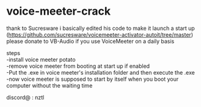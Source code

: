 # voice-meeter-crack

thank to Sucresware i basically edited his code to make it launch a start up (https://github.com/sucresware/voicemeeter-activator-autoit/tree/master)
please donate to VB-Audio if you use VoiceMeeter on a daily basis


steps<br>
-install voice meeter potato <br>
-remove voice meeter from booting at start up if enabled<br>
-Put the .exe in voice meeter's installation folder and then execute the .exe<br>
-now voice meeter is supposed to start by itself when you boot your computer without the waiting time<br>




discord@ : nztl
